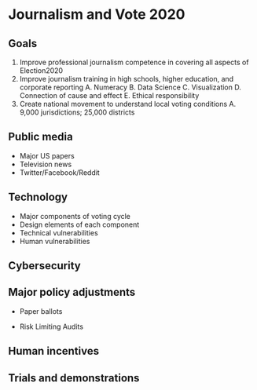 # Journalism and Vote 2020

## Goals
1. Improve professional journalism competence in covering all aspects of Election2020
2. Improve journalism training in high schools, higher education, and corporate reporting
   A. Numeracy
   B. Data Science
   C. Visualization
   D. Connection of cause and effect
   E. Ethical responsibility
3. Create national movement to understand local voting conditions
   A. 9,000 jurisdictions; 25,000 districts

## Public media
- Major US papers
- Television news
- Twitter/Facebook/Reddit

## Technology
- Major components of voting cycle
- Design elements of each component
- Technical vulnerabilities
- Human vulnerabilities


## Cybersecurity

## Major policy adjustments
- Paper ballots

- Risk Limiting Audits


## Human incentives


## Trials and demonstrations
